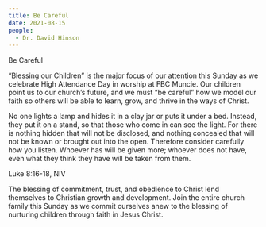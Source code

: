 ```yaml
---
title: Be Careful
date: 2021-08-15
people:
  - Dr. David Hinson
---
```


Be Careful

“Blessing our Children” is the major focus of our attention this Sunday as we celebrate High Attendance Day in worship at FBC Muncie. Our children point us to our church’s future, and we must “be careful” how we model our faith so others will be able to learn, grow, and thrive in the ways of Christ. 

No one lights a lamp and hides it in a clay jar or puts it under a bed. Instead, they put it on a stand, so that those who come in can see the light. For there is nothing hidden that will not be disclosed, and nothing concealed that will not be known or brought out into the open. Therefore consider carefully how you listen. Whoever has will be given more; whoever does not have, even what they think they have will be taken from them.

Luke 8:16-18, NIV

The blessing of commitment, trust, and obedience to Christ lend themselves to Christian growth and development. Join the entire church family this Sunday as we commit ourselves anew to the blessing of nurturing children through faith in Jesus Christ.






